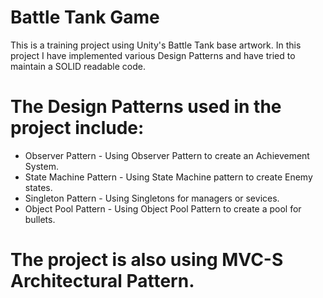 # Battle Tank Game
This is a training project using Unity's Battle Tank base artwork.
In this project I have implemented various Design Patterns and have tried to maintain a SOLID readable code. 
# The Design Patterns used in the project include:
  * Observer Pattern - Using Observer Pattern to create an Achievement System.
  * State Machine Pattern - Using State Machine pattern to create Enemy states.
  * Singleton Pattern - Using Singletons for managers or sevices.
  * Object Pool Pattern - Using Object Pool Pattern to create a pool for bullets.
# The project is also using MVC-S Architectural Pattern.
